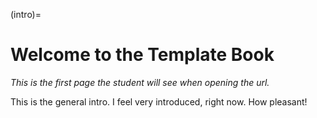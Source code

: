 (intro)=
# Welcome to the Template Book

_This is the first page the student will see when opening the url._

This is the general intro. I feel very introduced, right now. How pleasant!
